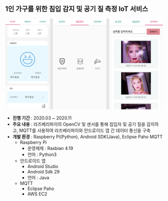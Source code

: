 ## 1인 가구를 위한 침입 감지 및 공기 질 측정 IoT 서비스


![homekeeper](https://github.com/bnminji/HomeKeeper-Iot-Grad/blob/fb48ed1573592f2067cb81cca780595700e18ea2/img/homekeeper.PNG)
- **진행 기간** : 2020.03 ~ 2020.11
- **주요 내용** : 라즈베리파이의 OpenCV 및 센서를 통해 침입자 및 공기 질을 감지하고, MQTT를 사용하여 라즈베리파이와 안드로이드 앱 간 데이터 통신을 구축
- **개발 환경** : Raspberry Pi(Python), Android SDK(Java), Eclipse Paho MQTT
  - Raspberry Pi
    - 운영체제 : Rasbian 4.19
    - 언어 : Python3
  - 안드로이드 앱
    - Android Studio
    - Android Sdk 29
    - 언어 : Java 
  - MQTT
    - Eclipse Paho
    - AWS EC2
